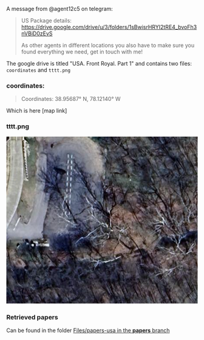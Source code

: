 A message from @agent12c5 on telegram:
> US Package details:<br>
> https://drive.google.com/drive/u/3/folders/1sBwisrHRYI2tRE4_bvoFh3nVBiD0zEvS
> 
> As other agents in different locations you also have to make sure you found everything we need, get in touch with me!

The google drive is titled "USA. Front Royal. Part 1" and contains two files: `coordinates` and `tttt.png`

### coordinates:
> Coordinates: 38.95687° N, 78.12140° W

Which is here [map link]

### tttt.png
![aerial photo of a parking lot](../../Files/tttt.png)

### Retrieved papers
Can be found in the folder [Files/papers-usa in the **papers** branch](https://github.com/3ncy/ARRS-s6/tree/papers/Files/papers-usa)
